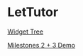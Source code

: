 # LetTutor
[Widget Tree](https://viewer.diagrams.net/?highlight=0000ff&nav=1&title=LetTutor_UI#Uhttps%3A%2F%2Fdrive.google.com%2Fuc%3Fid%3D1onaSn_IHx9D_8uJqYTC6r6gpjimIyW4O%26export%3Ddownload)

[Milestones 2 + 3 Demo](https://youtu.be/7FOY2amAHvI)